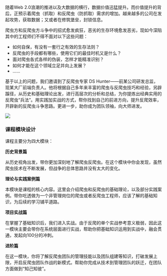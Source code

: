 随着Web 2.0浪潮的推进以及大数据的横行，数据价值迅猛提升。而价值提升的背后，正预示着爬虫（抓取）和反爬虫（防抓取）需求的增加。越来越多的公司在发起攻势，获取数据；又或者在修筑堡垒，封锁信息。

爬虫方和反爬虫方斗争中的招式愈发疯狂，恶劣的生存环境愈发恶劣，现如今深陷其中的工程师们不得不面对以下这些问题：

- 如何自保，有没有一套行之有效的生存法则？
- 反爬虫的手段都有哪些，使用它们的最佳时机又是什么？
- 面对爬虫各式各样的伪装，怎样才能精准识别？
- 如何才能在这个领域立足并向上发展？
- ……

基于以上的问题，我们邀请到了反爬虫专家 DS Hunter——前某公司研发总监，现某大厂前端负责人。他将根据自己多年来丰富的爬虫与反爬虫技巧和经验，另辟蹊径，从历史和基础理论出发，进行高层次的分析和总结，为你提炼出经典实用的反爬虫“兵法”。用实践加实战的方式，帮你找到自己的前进方向，提升反爬效率，开辟新的反爬虫斗争思路。更进一步，助你成为团队领袖，向大师进发。

![](https://static001.geekbang.org/resource/image/fd/eb/fda48aabb8da01dbe1ccfacc00b733eb.jpg)

### 课程模块设计

课程主要分为四大模块：

**历史背景篇**

从历史视角出发，带你更加深刻地了解爬虫反爬虫。在这个模块中你会发现，虽然爬虫技术在不断发展，但战争的总体思路并没有太大的变化。

**理论与实践案例篇**

本模块是课程的核心内容。这里会介绍爬虫和反爬虫的基础理论，以及部分实践案例。带你吃透做为一个非管理岗位的爬虫或者反爬虫工程师，应该了解的基础知识，为后续的学习铺平道路。

**项目实战篇**

在掌握了基础知识后，我们进入实战。由于反爬的单个实战参考意义极弱，因此这一模块主要会带你在系统层面进行实战，帮助你把基础知识运用到实战中，融会贯通，发起向100分的冲刺。

**进阶篇**

在这一模块，你将了解反爬虫团队的管理技能以及团队组建等知识，打破发展上限，开启反爬虫团队作战的新模式。帮助你完成从技术到管理团队的跃迁，在团队方面做到“知己知彼”。